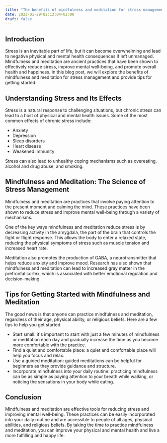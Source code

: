 ```yaml
---
title: "The benefits of mindfulness and meditation for stress management"
date: 2023-01-29T02:13:04+02:00
draft: false
---
```


## Introduction

Stress is an inevitable part of life, but it can become overwhelming and lead to negative physical and mental health consequences if left unmanaged. Mindfulness and meditation are ancient practices that have been shown to effectively reduce stress, improve mental well-being, and promote overall health and happiness. In this blog post, we will explore the benefits of mindfulness and meditation for stress management and provide tips for getting started.

## Understanding Stress and Its Effects

Stress is a natural response to challenging situations, but chronic stress can lead to a host of physical and mental health issues. Some of the most common effects of chronic stress include:
* Anxiety
* Depression
* Sleep disorders
* Heart disease
* Weakened immunity

Stress can also lead to unhealthy coping mechanisms such as overeating, alcohol and drug abuse, and smoking.

## Mindfulness and Meditation: The Science of Stress Management

Mindfulness and meditation are practices that involve paying attention to the present moment and calming the mind. These practices have been shown to reduce stress and improve mental well-being through a variety of mechanisms.

One of the key ways mindfulness and meditation reduce stress is by decreasing activity in the amygdala, the part of the brain that controls the fight or flight response. This allows the body to enter a relaxed state, reducing the physical symptoms of stress such as muscle tension and increased heart rate.

Meditation also promotes the production of GABA, a neurotransmitter that helps reduce anxiety and improve mood. Research has also shown that mindfulness and meditation can lead to increased gray matter in the prefrontal cortex, which is associated with better emotional regulation and decision-making.

## Tips for Getting Started with Mindfulness and Meditation

The good news is that anyone can practice mindfulness and meditation, regardless of their age, physical ability, or religious beliefs. Here are a few tips to help you get started:

- Start small: it's important to start with just a few minutes of mindfulness or meditation each day and gradually increase the time as you become more comfortable with the practice.
- Find a quiet and comfortable place: a quiet and comfortable place will help you focus and relax.
- Use a guided meditation: guided meditations can be helpful for beginners as they provide guidance and structure.
- Incorporate mindfulness into your daily routine: practicing mindfulness can be as simple as paying attention to your breath while walking, or noticing the sensations in your body while eating.

## Conclusion

Mindfulness and meditation are effective tools for reducing stress and improving mental well-being. These practices can be easily incorporated into your daily routine and are accessible to people of all ages, physical abilities, and religious beliefs. By taking the time to practice mindfulness and meditation, you can improve your physical and mental health and live a more fulfilling and happy life.